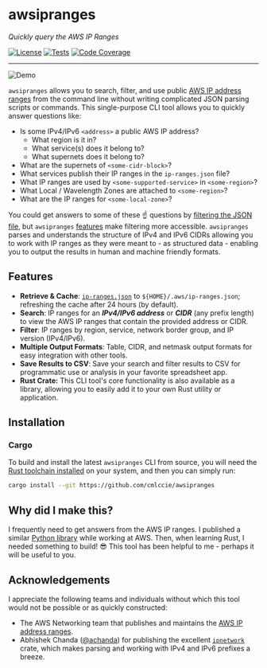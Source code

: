 # awsipranges

_Quickly query the AWS IP Ranges_

[![License](https://img.shields.io/badge/license-BSD%E2%80%932%E2%80%93Clause%E2%80%93Patent-blue)](https://opensource.org/license/bsdpluspatent)
[![Tests](https://github.com/cmlccie/awsipranges/actions/workflows/tests.yml/badge.svg?branch=main)](https://github.com/cmlccie/awsipranges/actions/workflows/tests.yml)
[![Code Coverage](https://codecov.io/gh/cmlccie/awsipranges/graph/badge.svg?token=2NS0NOYQ0Y)](https://codecov.io/gh/cmlccie/awsipranges)

---

![Demo](https://vhs.charm.sh/vhs-6z37Y5VItkZQIHlvsZvdk2.gif)

`awsipranges` allows you to search, filter, and use public [AWS IP address ranges](https://docs.aws.amazon.com/vpc/latest/userguide/aws-ip-ranges.html) from the command line without writing complicated JSON parsing scripts or commands. This single-purpose CLI tool allows you to quickly answer questions like:

- Is some IPv4/IPv6 `<address>` a public AWS IP address?
  - What region is it in?
  - What service(s) does it belong to?
  - What supernets does it belong to?
- What are the supernets of `<some-cidr-block>`?
- What services publish their IP ranges in the `ip-ranges.json` file?
- What IP ranges are used by `<some-supported-service>` in `<some-region>`?
- What Local / Wavelength Zones are attached to `<some-region>`?
- What are the IP ranges for `<some-local-zone>`?

You could get answers to some of these ☝️ questions by [filtering the JSON file](https://docs.aws.amazon.com/vpc/latest/userguide/aws-ip-work-with.html#filter-json-file), but `awsipranges` [features](#features) make filtering more accessible. `awsipranges` parses and understands the structure of IPv4 and IPv6 CIDRs allowing you to work with IP ranges as they were meant to - as structured data - enabling you to output the results in human and machine friendly formats.

## Features

- **Retrieve & Cache**: [`ip-ranges.json`](https://ip-ranges.amazonaws.com/ip-ranges.json) to `${HOME}/.aws/ip-ranges.json`; refreshing the cache after 24 hours (by default).
- **Search**: IP ranges for an _**IPv4/IPv6 address**_ or _**CIDR**_ (any prefix length) to view the AWS IP ranges that contain the provided address or CIDR.
- **Filter**: IP ranges by region, service, network border group, and IP version (IPv4/IPv6).
- **Multiple Output Formats**: Table, CIDR, and netmask output formats for easy integration with other tools.
- **Save Results to CSV**: Save your search and filter results to CSV for programmatic use or analysis in your favorite spreadsheet app.
- **Rust Crate:** This CLI tool's core functionality is also available as a library, allowing you to easily add it to your own Rust utility or application.

## Installation

### Cargo

To build and install the latest `awsipranges` CLI from source, you will need the [Rust toolchain installed](https://www.rust-lang.org/tools/install) on your system, and then you can simply run:

```bash
cargo install --git https://github.com/cmlccie/awsipranges
```

## Why did I make this?

I frequently need to get answers from the AWS IP ranges. I published a similar [Python library](https://github.com/aws-samples/awsipranges) while working at AWS. Then, when learning Rust, I needed something to build! 😎 This tool has been helpful to me - perhaps it will be useful to you.

## Acknowledgements

I appreciate the following teams and individuals without which this tool would not be possible or as quickly constructed:

- The AWS Networking team that publishes and maintains the [AWS IP address ranges](https://docs.aws.amazon.com/vpc/latest/userguide/aws-ip-ranges.html).
- Abhishek Chanda ([@achanda](https://www.github.com/achanda)) for publishing the excellent [`ipnetwork`](https://crates.io/crates/ipnetwork) crate, which makes parsing and working with IPv4 and IPv6 prefixes a breeze.
